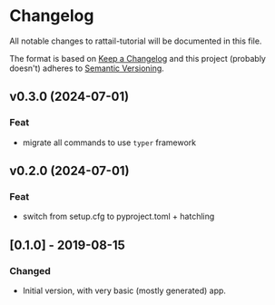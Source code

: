 
# Changelog
All notable changes to rattail-tutorial will be documented in this file.

The format is based on [Keep a Changelog](http://keepachangelog.com/en/1.0.0/)
and this project (probably doesn't) adheres to [Semantic Versioning](http://semver.org/spec/v2.0.0.html).

## v0.3.0 (2024-07-01)

### Feat

- migrate all commands to use `typer` framework

## v0.2.0 (2024-07-01)

### Feat

- switch from setup.cfg to pyproject.toml + hatchling

## [0.1.0] - 2019-08-15
### Changed
- Initial version, with very basic (mostly generated) app.
